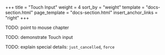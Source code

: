 +++
title = "Touch Input"
weight = 4
sort_by = "weight"
template = "docs-section.html"
page_template = "docs-section.html"
insert_anchor_links = "right"
+++

TODO: point to mouse chapter

TODO: demonstrate Touch input

TODO: explain special details: `just_cancelled`, `force`
